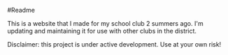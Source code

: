 #Readme

This is a website that I made for my school club 2 summers ago.
I'm updating and maintaining it for use with other clubs in the district.

Disclaimer: this project is under active development. Use at your own risk!